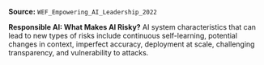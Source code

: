 **Source:** `WEF_Empowering_AI_Leadership_2022`

**Responsible AI: What Makes AI Risky?**
AI system characteristics that can lead to new types of risks include continuous self-learning, potential changes in context, imperfect accuracy, deployment at scale, challenging transparency, and vulnerability to attacks.
